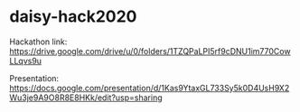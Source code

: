 # daisy-hack2020

Hackathon link: https://drive.google.com/drive/u/0/folders/1TZQPaLPI5rf9cDNU1im770CowLLqvs9u 

Presentation: https://docs.google.com/presentation/d/1Kas9YtaxGL733Sy5k0D4UsH9X2Wu3je9A9O8R8E8HKk/edit?usp=sharing
